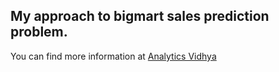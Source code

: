 ## My approach to bigmart sales prediction problem.

You can find more information at [Analytics Vidhya](https://datahack.analyticsvidhya.com/contest/practice-problem-big-mart-sales-iii/)
